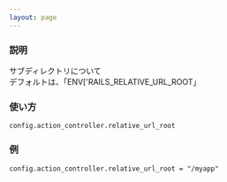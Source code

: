 ```yaml
---
layout: page
---
```


### 説明

サブディレクトリについて  
デフォルトは、「ENV\['RAILS_RELATIVE_URL_ROOT」

### 使い方

    config.action_controller.relative_url_root

### 例

    config.action_controller.relative_url_root = "/myapp"
